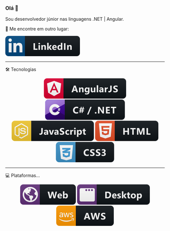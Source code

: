 ### Olá 👋

Sou desenvolvedor júnior nas linguagens .NET | Angular.

📧 Me encontre em outro lugar:
<p align="left">
    <a href="https://www.linkedin.com/in/renanranzani/"><img src="svg/linkedin.svg" alt="WEB" style="vertical-align:top margin:6px 4px"></a>
</p>

---

🛠 Tecnologias
<p align="center">
    <img src="svg/angular.svg" alt="Angular" style="vertical-align:top margin:6px 4px">
    <img src="svg/csharp_dotnet.svg" alt="DotNet" style="vertical-align:top margin:6px 4px">
    <img src="svg/js.svg" alt="JS" style="vertical-align:top margin:6px 4px">
    <img src="svg/html.svg" alt="HTML" style="vertical-align:top margin:6px 4px">
    <img src="svg/css3.svg" alt="CSS" style="vertical-align:top margin:6px 4px">
</p>

---

💻 Plataformas...
<p align="center">
    <img src="svg/web.svg" alt="WEB" style="vertical-align:top margin:6px 4px">
    <img src="svg/desktop.svg" alt="Desktop" style="vertical-align:top margin:6px 4px">
    <img src="svg/aws.svg" alt="AWS" style="vertical-align:top margin:6px 4px">
</p>
